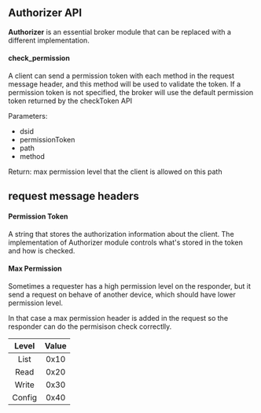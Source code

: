 


## Authorizer API 

**Authorizer** is an essential broker module that can be replaced with a different implementation.

#### check_permission

A client can send a permission token with each method in the request message header, and this method will be used to validate the token. If a permission token is not specified, the broker will use the default permission token returned by the checkToken API

Parameters:
* dsid
* permissionToken
* path
* method

Return: max permission level that the client is allowed on this path


## request message headers

#### Permission Token

A string that stores the authorization information about the client.
The implementation of Authorizer module controls what's stored in the token and how is checked.


#### Max Permission
Sometimes a requester has a high permission level on the responder, but it send a request on behave of another device, which should have lower permission level.

In that case a max permission header is added in the request so the responder can do the permisison check correctlly.

| Level| Value | 
|:-------------:|:-------------:|
| List | 0x10 |  
| Read | 0x20 | 
| Write | 0x30 |  
| Config| 0x40 | 
